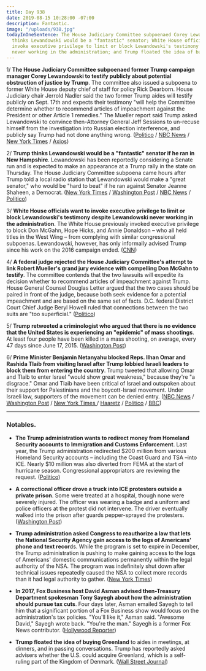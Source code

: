```yaml
---
title: Day 938
date: 2019-08-15 10:28:00 -07:00
description: Fantastic.
image: "/uploads/938.jpg"
todayInOneSentence: The House Judiciary Committee subpoenaed Corey Lewandowski; Trump
  thinks Lewandowski would be a "fantastic" senator; White House officials want to
  invoke executive privilege to limit or block Lewandowski's testimony despite Lewandowski
  never working in the administration; and Trump floated the idea of buying Greenland.
---
```


1/ **The House Judiciary Committee subpoenaed former Trump campaign manager Corey Lewandowski to testify publicly about potential obstruction of justice by Trump**. The committee also issued a subpoena to former White House deputy chief of staff for policy Rick Dearborn. House Judiciary chair Jerrold Nadler said the two former Trump aides will testify publicly on Sept. 17th and expects their testimony "will help the Committee determine whether to recommend articles of impeachment against the President or other Article 1 remedies." The Mueller report said Trump asked Lewandowski to convince then-Attorney General Jeff Sessions to un-recuse himself from the investigation into Russian election interference, and publicly say Trump had not done anything wrong. ([Politico](https://www.politico.com/story/2019/08/15/house-dems-subpoena-corey-lewandowski-in-ongoing-trump-obstruction-probe-1464590) / [NBC News](https://www.nbcnews.com/politics/donald-trump/house-panel-subpoenas-corey-lewandowski-amid-possible-senate-run-n1042816) / [New York Times](https://www.nytimes.com/2019/08/15/us/politics/corey-lewandowski-subpoena-obstruction.html) / [Axios](https://www.axios.com/house-judiciary-subpoena-corey-lewandowski-rick-dearborn-808c485a-de0f-424a-b6b9-9a5c92ffdbd4.html)) 

2/ **Trump thinks Lewandowski would be a "fantastic" senator if he ran in New Hampshire**. Lewandowski has been reportedly considering a Senate run and is expected to make an appearance at a Trump rally in the state on Thursday. The House Judiciary Committee subpoena came hours after Trump told a local radio station that Lewandowski would make a "great senator," who would be "hard to beat" if he ran against Senator Jeanne Shaheen, a Democrat. ([New York Times](https://www.nytimes.com/2019/08/15/us/politics/corey-lewandowski-senate-new-hampshire.html) / [Washington Post](https://www.washingtonpost.com/politics/as-lewandowski-considers-senate-bid-trump-promotes-his-planned-appearance-with-him-at-nh-rally/2019/08/15/5c28f7d8-bf5a-11e9-b873-63ace636af08_story.html) / [NBC News](https://www.nbcnews.com/politics/donald-trump/house-panel-subpoenas-corey-lewandowski-amid-possible-senate-run-n1042816) / [Politico](https://www.politico.com/story/2019/08/15/trump-corey-lewandowski-running-senate-1463654))

3/ **White House officials want to invoke executive privilege to limit or block Lewandowski's testimony despite Lewandowski never working in the administration**. The White House previously invoked executive privilege to block Don McGahn, Hope Hicks, and Annie Donaldson – who all held titles in the West Wing – from complying with similar congressional subpoenas. Lewandowski, however, has only informally advised Trump since his work on the 2016 campaign ended. ([CNN](https://www.cnn.com/2019/08/15/politics/executive-privilege-corey-lewandowski-subpoena-white-house/index.html))

4/ **A federal judge rejected the House Judiciary Committee's attempt to link Robert Mueller's grand jury evidence with compelling Don McGahn to testify**. The committee contends that the two lawsuits will expedite its decision whether to recommend articles of impeachment against Trump. House General Counsel Douglas Letter argued that the two cases should be paired in front of the judge, because both seek evidence for a potential impeachment and are based on the same set of facts. D.C. federal District Court Chief Judge Beryl Howell ruled that connections between the two suits are "too superficial." ([Politico](https://www.politico.com/story/2019/08/14/judge-rejects-mcgahn-grand-jury-lawsuits-1462917))

5/ **Trump retweeted a criminologist who argued that there is no evidence that the United States is experiencing an "epidemic" of mass shootings**. At least four people have been killed in a mass shooting, on average, every 47 days since June 17, 2015. ([Washington Post](https://www.washingtonpost.com/politics/trump-promotes-views-of-a-criminologist-who-says-theres-no-evidence-of-a-mass-shooting-epidemic/2019/08/15/132c31da-bf4b-11e9-b873-63ace636af08_story.html))

6/ **Prime Minister Benjamin Netanyahu blocked Reps. Ilhan Omar and Rashida Tlaib from visiting Israel after Trump lobbied Israeli leaders to block them from entering the country**. Trump tweeted that allowing Omar and Tlaib to enter Israel "would show great weakness," because they're "a disgrace." Omar and Tlaib have been critical of Israel and outspoken about their support for Palestinians and the boycott-Israel movement. Under Israeli law, supporters of the movement can be denied entry. ([NBC News](https://www.nbcnews.com/politics/donald-trump/trump-urges-israel-block-omar-tlaib-visit-n1042691) / [Washington Post](https://www.washingtonpost.com/world/national-security/netanyahu-considers-blocking-omar-tlaib-from-entering-israel-ahead-of-a-planned-weekend-visit/2019/08/15/d69983ce-d15b-4074-8590-c6f69bd4a084_story.html) / [New York Times ](https://www.nytimes.com/2019/08/15/world/middleeast/trump-israel-omar-tlaib.html)/ [Haaretz](https://www.haaretz.com/israel-news/.premium-netanyahu-decides-to-bar-tlaib-omar-from-entering-israel-1.7687973) / [Politico](https://www.politico.com/story/2019/08/15/israel-ilhan-omar-rashida-tlaib-netanyahu-1463655) / [BBC](https://www.bbc.com/news/world-middle-east-49363041))

---

### Notables.

* **The Trump administration wants to redirect money from Homeland Security accounts to Immigration and Customs Enforcement**. Last year, the Trump administration redirected $200 million from various  Homeland Security accounts – including the Coast Guard and TSA –into ICE. Nearly $10 million was also diverted from FEMA at the start of hurricane season. Congressional appropriators are reviewing the request. ([Politico](https://www.politico.com/story/2019/08/14/trump-administration-federal-funding-ice-1662256))

* **A correctional officer drove a truck into ICE protesters outside a private prison**. Some were treated at a hospital, though none were severely injured. The officer was wearing a badge and a uniform and police officers at the protest did not intervene. The driver eventually walked into the prison after guards pepper-sprayed the protesters. ([Washington Post](https://www.washingtonpost.com/nation/2019/08/15/video-ice-protesters-hit-truck-guard-rhode-island-wyatt/))

* **Trump administration asked Congress to reauthorize a law that lets the National Security Agency gain access to the logs of Americans' phone and text recor**ds. While the program is set to expire in December, the Trump administration is pushing to make gaining access to the logs of Americans' domestic communications permanently within the legal authority of the NSA. The program was indefinitely shut down after technical issues repeatedly caused the NSA to collect more records than it had legal authority to gather. ([New York Times](https://www.nytimes.com/2019/08/15/us/politics/trump-nsa-call-records-program.html))

* **In 2017, Fox Business host David Asman advised then-Treasury Department spokesman Tony Sayegh about how the administration should pursue tax cuts**. Four days later, Asman emailed Sayegh to tell him that a significant portion of a Fox Business show would focus on the administration's tax policies. "You'll like it," Asman said. "Awesome David," Sayegh wrote back. "You're the man." Sayegh is a former Fox News contributor. ([Hollywood Reporter](https://www.hollywoodreporter.com/news/youre-man-fox-news-emails-trump-treasury-team-reveal-coziness-1231461))

* **Trump floated the idea of buying Greenland** to aides in meetings, at dinners, and in passing conversations. Trump has reportedly asked advisers whether the U.S. could acquire Greenland, which is a self-ruling part of the Kingdom of Denmark. ([Wall Street Journal](https://www.wsj.com/articles/trump-eyes-a-new-real-estate-purchase-greenland-11565904223))